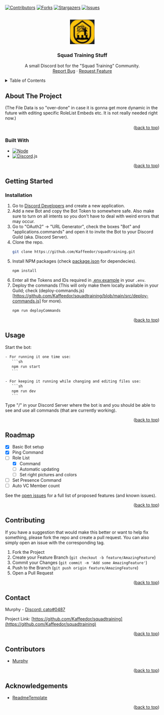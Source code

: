 <a name="readme-top"></a>

[![Contributors][contributors-shield]][contributors-url]
[![Forks][forks-shield]][forks-url]
[![Stargazers][stars-shield]][stars-url]
[![Issues][issues-shield]][issues-url]



<!-- PROJECT LOGO -->
<br />
<div align="center">
  <a href="https://github.com/Kaffeedor/squadtraining">
    <img src="images/logo.png" alt="Logo" width="80" height="80">
  </a>

<h3 align="center">Squad Training Stuff</h3>

  <p align="center">
    A small Discord bot for the "Squad Training" Community.
    <br />
    <a href="https://github.com/Kaffeedor/squadtraining/issues">Report Bug</a>
    ·
    <a href="https://github.com/Kaffeedor/squadtraining/issues">Request Feature</a>
  </p>
</div>



<!-- TABLE OF CONTENTS -->
<details>
  <summary>Table of Contents</summary>
  <ol>
    <li>
      <a href="#about-the-project">About The Project</a>
      <ul>
        <li><a href="#built-with">Built With</a></li>
      </ul>
    </li>
    <li>
      <a href="#getting-started">Getting Started</a>
      <ul>
        <li><a href="#installation">Installation</a></li>
      </ul>
    </li>
    <li><a href="#usage">Usage</a></li>
    <li><a href="#roadmap">Roadmap</a></li>
    <li><a href="#contributing">Contributing</a></li>
    <li><a href="#contact">Contact</a></li>
    <li><a href="#contributors">Contributors</a></li>
    <li><a href="#acknowledgements">Acknowledgements</a></li>
  </ol>
</details>



<!-- ABOUT THE PROJECT -->
## About The Project

(The File Data is so "over-done" in case it is gonna get more dynamic in the future with editing specific RoleList Embeds etc. It is not really needed right now.)

<p align="right">(<a href="#readme-top">back to top</a>)</p>



### Built With

* [![Node][Node.js]][node-url]
* [![Discord][Discord.js]][discord-url].js

<p align="right">(<a href="#readme-top">back to top</a>)</p>



<!-- GETTING STARTED -->
## Getting Started

### Installation

1. Go to [Discord Developers](https://discord.com/developers) and create a new application.
2. Add a  new Bot and copy the Bot Token to somewhere safe. Also make sure to turn on all intents so you don't have to deal with weird errors that may occur.
3. Go to "OAuth2" -> "URL Generator", check the boxes "Bot" and "applications.commands" and open it to invite the Bot to your Discord Guild (aka. Discord Server).
4. Clone the repo.
   ```sh
   git clone https://github.com/Kaffeedor/squadtraining.git
   ```
5. Install NPM packages (check [package.json](https://github.com/Kaffeedor/squadtraining/blob/main/package.json) for dependecies).
   ```sh
   npm install
   ```
6. Enter all the Tokens and IDs required in [.env.example](https://github.com/Kaffeedor/squadtraining/blob/main/.env.example) in your `.env`.
7. Deploy the commands (This will only make them locally available in your Guild; check (deploy-commands.js)[https://github.com/Kaffeedor/squadtraining/blob/main/src/deploy-commands.js] for more).
   ```sh
   npm run deployCommands
   ```

<p align="right">(<a href="#readme-top">back to top</a>)</p>



<!-- USAGE EXAMPLES -->
## Usage

Start the bot:

    - For running it one time use:
       ```sh
       npm run start
       ```

    - For keeping it running while changing and editing files use:
       ```sh
       npm run dev
       ```

Type "/" in your Discord Server where the bot is and you should be able to see and use all commands (that are currently working).

<p align="right">(<a href="#readme-top">back to top</a>)</p>



<!-- ROADMAP -->
## Roadmap

- [x] Basic Bot setup
- [x] Ping Command
- [ ] Role List
    - [x] Command
    - [ ] Automatic updating
    - [ ] Set right pictures and colors
- [ ] Set Presence Command
- [ ] Auto VC Member count

See the [open issues](https://github.com/Kaffeedor/squadtraining/issues) for a full list of proposed features (and known issues).

<p align="right">(<a href="#readme-top">back to top</a>)</p>



<!-- CONTRIBUTING -->
## Contributing

If you have a suggestion that would make this better or want to help fix something, please fork the repo and create a pull request. You can also simply open an issue with the corresponding tag.

1. Fork the Project
2. Create your Feature Branch (`git checkout -b feature/AmazingFeature`)
3. Commit your Changes (`git commit -m 'Add some AmazingFeature'`)
4. Push to the Branch (`git push origin feature/AmazingFeature`)
5. Open a Pull Request

<p align="right">(<a href="#readme-top">back to top</a>)</p>



<!-- CONTACT -->
## Contact

Murphy - [Discord: cato#0487](https://discordapp.com/users/299231065783009290)

Project Link: [https://github.com/Kaffeedor/squadtraining](https://github.com/Kaffeedor/squadtraining)

<p align="right">(<a href="#readme-top">back to top</a>)</p>



<!-- CONTRIBUTORS -->
## Contributors

* [Murphy](https://github.com/Kaffeedor)

<p align="right">(<a href="#readme-top">back to top</a>)</p>



<!-- ACKNOWLEDGEMENTS -->
## Acknowledgements

* [ReadmeTemplate](https://github.com/othneildrew/Best-README-Template)

<p align="right">(<a href="#readme-top">back to top</a>)</p>



<!-- MARKDOWN LINKS & IMAGES -->
[contributors-shield]: https://img.shields.io/github/contributors/Kaffeedor/squadtraining.svg?style=for-the-badge
[contributors-url]: https://github.com/Kaffeedor/squadtraining/graphs/contributors
[forks-shield]: https://img.shields.io/github/forks/Kaffeedor/squadtraining.svg?style=for-the-badge
[forks-url]: https://github.com/Kaffeedor/squadtraining/network/members
[stars-shield]: https://img.shields.io/github/stars/Kaffeedor/squadtraining.svg?style=for-the-badge
[stars-url]: https://github.com/Kaffeedor/squadtraining/stargazers
[issues-shield]: https://img.shields.io/github/issues/Kaffeedor/squadtraining.svg?style=for-the-badge
[issues-url]: https://github.com/Kaffeedor/squadtraining/issues
[Node.js]: https://img.shields.io/badge/node.js-000000?style=for-the-badge&logo=nodedotjs&logoColor=white
[Node-url]: https://nodejs.org/en
[Discord.js]: https://img.shields.io/badge/discord-000000?style=for-the-badge&logo=discord&logoColor=white
[discord-url]: https://discord.js.org/
